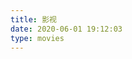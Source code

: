 ```yaml
---
title: 影视
date: 2020-06-01 19:12:03
type: movies
---
```


<!-- <iframe height=1000 width=100% src="https://www.novipnoad.com/" frameborder="0" allowfullscreen=1>
</iframe> -->
